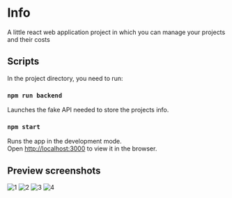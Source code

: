 # Info
A little react web application project in which you can manage your projects and their costs

## Scripts

In the project directory, you need to run:

### `npm run backend`

Launches the fake API needed to store the projects info.

### `npm start`

Runs the app in the development mode.\
Open [http://localhost:3000](http://localhost:3000) to view it in the browser.

## Preview screenshots

![1](https://user-images.githubusercontent.com/110627987/203877987-07b20fd5-9a8d-4ab7-b257-4c3af82bdb86.png)
![2](https://user-images.githubusercontent.com/110627987/203877991-d14ec1c9-7320-44e9-9400-3834dfeeaffa.png)
![3](https://user-images.githubusercontent.com/110627987/203877995-3cc86a53-8397-488f-b065-3a435533e133.png)
![4](https://user-images.githubusercontent.com/110627987/203877994-10575956-2783-4ca7-a60a-e6d95f6e3232.png)
